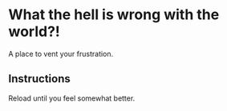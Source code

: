 # What the hell is wrong with the world?!

A place to vent your frustration.


## Instructions

Reload until you feel somewhat better.
